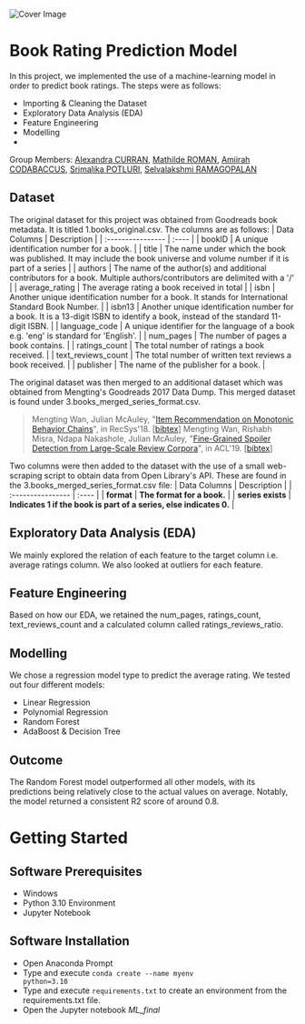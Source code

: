 ![Cover Image](https://github.com/mat-tie/test/blob/88ecae2c0f01b78424d1be222e0417d92fe2c451/Project%20Cover%20Image)
# Book Rating Prediction Model
In this project, we implemented the use of a machine-learning model in order to predict book ratings. The steps were as follows:
* Importing & Cleaning the Dataset
* Exploratory Data Analysis (EDA)
* Feature Engineering
* Modelling
* 
Group Members: <a href="https://github.com/teaArchivist">Alexandra CURRAN</a>, <a href="https://github.com/mat-tie">Mathilde ROMAN</a>, <a href="https://github.com/Amiirah09">Amiirah CODABACCUS</a>, <a href="https://github.com/potlurimallika">Srimalika POTLURI</a>, <a href="https://github.com/rgsvm">Selvalakshmi RAMAGOPALAN</a>

## Dataset
The original dataset for this project was obtained from Goodreads book metadata. It is titled 1.books_original.csv. The columns are as follows:
| Data Columns             | Description |
| :---------------- | :---- |
| bookID       | A unique identification number for a book. |
| title         | The name under which the book was published. It may include the book universe and volume number if it is part of a series |
| authors    | The name of the author(s) and additional contributors for a book. Multiple authors/contributors are delimited with a '/' |
| average_rating | The average rating a book received in total |
| isbn | Another unique identification number for a book. It stands for International Standard Book Number.  |
| isbn13 | Another unique identification number for a book. It is a 13-digit ISBN to identify a book, instead of the standard 11-digit ISBN.  |
| language_code | A unique identifier for the language of a book e.g. 'eng' is standard for 'English'.  |
| num_pages | The number of pages a book contains.  |
| ratings_count | The total number of ratings a book received.  |
| text_reviews_count | The total number of written text reviews a book received. |
| publisher | The name of the publisher for a book. |

The original dataset was then merged to an additional dataset which was obtained from Mengting's Goodreads 2017 Data Dump. This merged dataset is found under 3.books_merged_series_format.csv.
> Mengting Wan, Julian McAuley, "[Item Recommendation on Monotonic Behavior Chains](https://mengtingwan.github.io/paper/recsys18_mwan.pdf)", in RecSys'18. [[bibtex](https://dblp.uni-trier.de/rec/conf/recsys/WanM18.html?view=bibtex)]
> Mengting Wan, Rishabh Misra, Ndapa Nakashole, Julian McAuley, "[Fine-Grained Spoiler Detection from Large-Scale Review Corpora](https://mengtingwan.github.io/paper/acl19_mwan.pdf)", in ACL'19. [[bibtex](https://dblp.uni-trier.de/rec/conf/acl/WanMNM19.html?view=bibtex)]


Two columns were then added to the dataset with the use of a small web-scraping script to obtain data from Open Library's API. These are found in the 3.books_merged_series_format.csv file:
| Data Columns             | Description |
| :---------------- | :---- |
| <b>format</b> | <b>The format for a book.</b> |
| <b>series exists</b> | <b>Indicates 1 if the book is part of a series, else indicates 0.</b> |

## Exploratory Data Analysis (EDA)
We mainly explored the relation of each feature to the target column i.e. average ratings column. We also looked at outliers for each feature.

## Feature Engineering
Based on how our EDA, we retained the num_pages, ratings_count, text_reviews_count and a calculated column called ratings_reviews_ratio.

## Modelling
We chose a regression model type to predict the average rating. We tested out four different models:
* Linear Regression
* Polynomial Regression
* Random Forest
* AdaBoost & Decision Tree

## Outcome
The Random Forest model outperformed all other models, with its predictions being relatively close to the actual values on average. Notably, the model returned a consistent R2 score of around 0.8.
# Getting Started

## Software Prerequisites
* Windows
* Python 3.10 Environment
* Jupyter Notebook

## Software Installation
* Open Anaconda Prompt
* Type and execute <code>conda create --name myenv python=3.10</code>
* Type and execute <code>requirements.txt</code> to create an environment from the requirements.txt file.
* Open the Jupyter notebook <i>ML_final</i>
